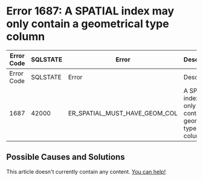 
# Error 1687: A SPATIAL index may only contain a geometrical type column


| Error Code | SQLSTATE | Error | Description |
| --- | --- | --- | --- |
| Error Code | SQLSTATE | Error | Description |
| 1687 | 42000 | ER_SPATIAL_MUST_HAVE_GEOM_COL | A SPATIAL index may only contain a geometrical type column |




## Possible Causes and Solutions


This article doesn't currently contain any content. [You can help!](/en/writing-and-editing-knowledge-base-articles/)

